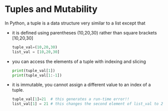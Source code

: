 # Tuples and Mutability
In Python, a tuple is a data structure very similar to a list except that
* it is defined using parentheses (10,20,30) rather than square brackets [10,20,30]
  ``` python
  tuple_val=(10,20,30)
  list_val = [10,20,30]
* you can access the elements of a tuple with indexing and slicing
  ``` python
  print(tuple_val[1])
  print(tuple_val[1:-1])
  ```
* it is immutable, you cannot assign a different value to an index of a tuple.
  ``` python
  tuple_val[1]=21  # this generates a run-time error!!
  list_val[1] = 21 # this changes the second element of list_val to 21, with no errors
  ```

